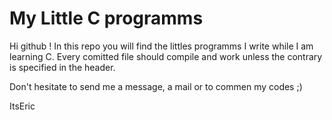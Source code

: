My Little C programms
========
Hi github ! 
In this repo you will find the littles programms I write while I am learning C.
Every comitted file should compile and work unless the contrary is specified in the header.

Don't hesitate to send me a message, a mail or to commen my codes ;)

ItsEric

